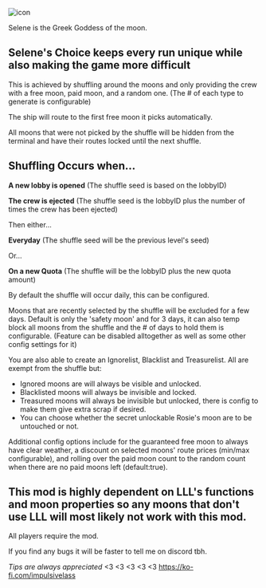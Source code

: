 ![icon](https://github.com/ImpulsiveLad/NarrowMoonChoices/assets/92990441/866d4982-91b9-4e69-a8e9-6e2bb2e66e09)

Selene is the Greek Goddess of the moon.

## Selene's Choice keeps every run unique while also making the game more difficult

This is achieved by shuffling around the moons and only providing the crew with a free moon, paid moon, and a random one. (The # of each type to generate is configurable)

The ship will route to the first free moon it picks automatically.

All moons that were not picked by the shuffle will be hidden from the terminal and have their routes locked until the next shuffle.

## Shuffling Occurs when...

**A new lobby is opened** (The shuffle seed is based on the lobbyID)

**The crew is ejected** (The shuffle seed is the lobbyID plus the number of times the crew has been ejected)

Then either...

**Everyday** (The shuffle seed will be the previous level's seed)

Or...

**On a new Quota** (The shuffle will be the lobbyID plus the new quota amount)

By default the shuffle will occur daily, this can be configured.

Moons that are recently selected by the shuffle will be excluded for a few days.
Default is only the 'safety moon' and for 3 days, it can also temp block all moons from the shuffle and the # of days to hold them is configurable. (Feature can be disabled alltogether as well as some other config settings for it)

You are also able to create an Ignorelist, Blacklist and Treasurelist. All are exempt from the shuffle but:
- Ignored moons are will always be visible and unlocked.
- Blacklisted moons will always be invisible and locked.
- Treasured moons will always be invisible but unlocked, there is config to make them give extra scrap if desired.
- You can choose whether the secret unlockable Rosie's moon are to be untouched or not.

Additional config options include for the guaranteed free moon to always have clear weather, a discount on selected moons' route prices (min/max configurable), and rolling over the paid moon count to the random count when there are no paid moons left (default:true).

## This mod is **highly** dependent on LLL's functions and moon properties so any moons that don't use LLL will most likely not work with this mod.

All players require the mod.

If you find any bugs it will be faster to tell me on discord tbh.



*Tips are always appreciated* <3 <3 <3 <3 <3
https://ko-fi.com/impulsivelass
